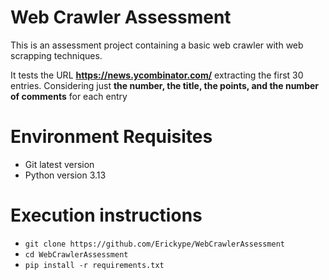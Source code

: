 # Web Crawler Assessment

This is an assessment project containing a basic web crawler
with web scrapping techniques.

It tests the URL **https://news.ycombinator.com/** extracting the
first 30 entries. Considering just **the number, the title, 
the points, and the number of comments** for each entry

# Environment Requisites

- Git latest version
- Python version 3.13

# Execution instructions

- ``git clone https://github.com/Erickype/WebCrawlerAssessment``
- ``cd WebCrawlerAssessment``
- ``pip install -r requirements.txt``